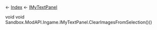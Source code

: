 ← [Index](Api-Index) ← [IMyTextPanel](Sandbox.ModAPI.Ingame.IMyTextPanel)

void void Sandbox.ModAPI.Ingame.IMyTextPanel.ClearImagesFromSelection()()